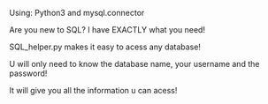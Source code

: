 ﻿Using:
Python3 and mysql.connector


Are you new to SQL? I have EXACTLY what you need!

SQL_helper.py makes it easy to acess any database!

U will only need to know the database name, your username and the password!

It will give you all the information u can acess!
